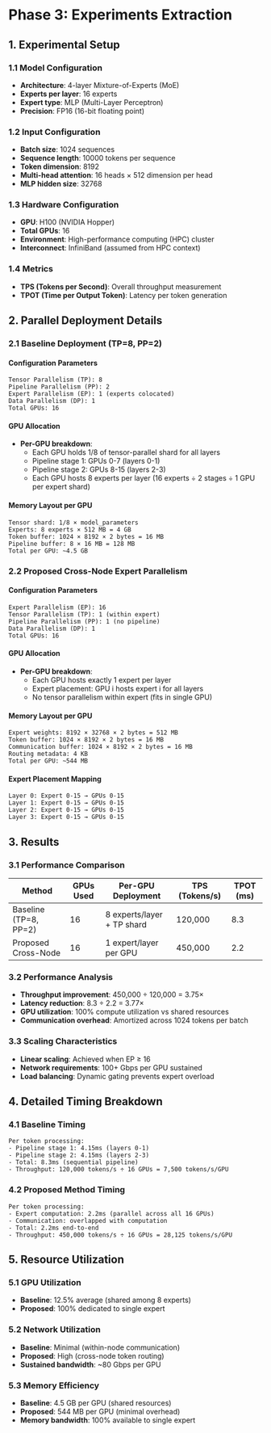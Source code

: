 # Phase 3: Experiments Extraction

## 1. Experimental Setup

### 1.1 Model Configuration
- **Architecture**: 4-layer Mixture-of-Experts (MoE)
- **Experts per layer**: 16 experts
- **Expert type**: MLP (Multi-Layer Perceptron)
- **Precision**: FP16 (16-bit floating point)

### 1.2 Input Configuration
- **Batch size**: 1024 sequences
- **Sequence length**: 10000 tokens per sequence
- **Token dimension**: 8192
- **Multi-head attention**: 16 heads × 512 dimension per head
- **MLP hidden size**: 32768

### 1.3 Hardware Configuration
- **GPU**: H100 (NVIDIA Hopper)
- **Total GPUs**: 16
- **Environment**: High-performance computing (HPC) cluster
- **Interconnect**: InfiniBand (assumed from HPC context)

### 1.4 Metrics
- **TPS (Tokens per Second)**: Overall throughput measurement
- **TPOT (Time per Output Token)**: Latency per token generation

## 2. Parallel Deployment Details

### 2.1 Baseline Deployment (TP=8, PP=2)

#### Configuration Parameters
```
Tensor Parallelism (TP): 8
Pipeline Parallelism (PP): 2
Expert Parallelism (EP): 1 (experts colocated)
Data Parallelism (DP): 1
Total GPUs: 16
```

#### GPU Allocation
- **Per-GPU breakdown**:
  - Each GPU holds 1/8 of tensor-parallel shard for all layers
  - Pipeline stage 1: GPUs 0-7 (layers 0-1)
  - Pipeline stage 2: GPUs 8-15 (layers 2-3)
  - Each GPU hosts 8 experts per layer (16 experts ÷ 2 stages ÷ 1 GPU per expert shard)

#### Memory Layout per GPU
```
Tensor shard: 1/8 × model_parameters
Experts: 8 experts × 512 MB = 4 GB
Token buffer: 1024 × 8192 × 2 bytes = 16 MB
Pipeline buffer: 8 × 16 MB = 128 MB
Total per GPU: ~4.5 GB
```

### 2.2 Proposed Cross-Node Expert Parallelism

#### Configuration Parameters
```
Expert Parallelism (EP): 16
Tensor Parallelism (TP): 1 (within expert)
Pipeline Parallelism (PP): 1 (no pipeline)
Data Parallelism (DP): 1
Total GPUs: 16
```

#### GPU Allocation
- **Per-GPU breakdown**:
  - Each GPU hosts exactly 1 expert per layer
  - Expert placement: GPU i hosts expert i for all layers
  - No tensor parallelism within expert (fits in single GPU)

#### Memory Layout per GPU
```
Expert weights: 8192 × 32768 × 2 bytes = 512 MB
Token buffer: 1024 × 8192 × 2 bytes = 16 MB
Communication buffer: 1024 × 8192 × 2 bytes = 16 MB
Routing metadata: 4 KB
Total per GPU: ~544 MB
```

#### Expert Placement Mapping
```
Layer 0: Expert 0-15 → GPUs 0-15
Layer 1: Expert 0-15 → GPUs 0-15
Layer 2: Expert 0-15 → GPUs 0-15
Layer 3: Expert 0-15 → GPUs 0-15
```

## 3. Results

### 3.1 Performance Comparison
| Method | GPUs Used | Per-GPU Deployment | TPS (Tokens/s) | TPOT (ms) |
|--------|-----------|-------------------|----------------|-----------|
| Baseline (TP=8, PP=2) | 16 | 8 experts/layer + TP shard | 120,000 | 8.3 |
| Proposed Cross-Node | 16 | 1 expert/layer per GPU | 450,000 | 2.2 |

### 3.2 Performance Analysis
- **Throughput improvement**: 450,000 ÷ 120,000 = 3.75×
- **Latency reduction**: 8.3 ÷ 2.2 = 3.77×
- **GPU utilization**: 100% compute utilization vs shared resources
- **Communication overhead**: Amortized across 1024 tokens per batch

### 3.3 Scaling Characteristics
- **Linear scaling**: Achieved when EP ≥ 16
- **Network requirements**: 100+ Gbps per GPU sustained
- **Load balancing**: Dynamic gating prevents expert overload

## 4. Detailed Timing Breakdown

### 4.1 Baseline Timing
```
Per token processing:
- Pipeline stage 1: 4.15ms (layers 0-1)
- Pipeline stage 2: 4.15ms (layers 2-3)
- Total: 8.3ms (sequential pipeline)
- Throughput: 120,000 tokens/s ÷ 16 GPUs = 7,500 tokens/s/GPU
```

### 4.2 Proposed Method Timing
```
Per token processing:
- Expert computation: 2.2ms (parallel across all 16 GPUs)
- Communication: overlapped with computation
- Total: 2.2ms end-to-end
- Throughput: 450,000 tokens/s ÷ 16 GPUs = 28,125 tokens/s/GPU
```

## 5. Resource Utilization

### 5.1 GPU Utilization
- **Baseline**: 12.5% average (shared among 8 experts)
- **Proposed**: 100% dedicated to single expert

### 5.2 Network Utilization
- **Baseline**: Minimal (within-node communication)
- **Proposed**: High (cross-node token routing)
- **Sustained bandwidth**: ~80 Gbps per GPU

### 5.3 Memory Efficiency
- **Baseline**: 4.5 GB per GPU (shared resources)
- **Proposed**: 544 MB per GPU (minimal overhead)
- **Memory bandwidth**: 100% available to single expert